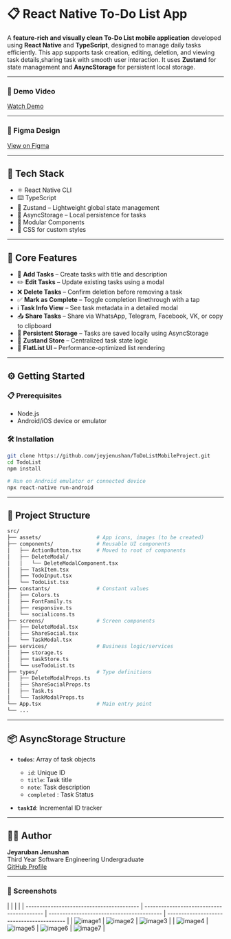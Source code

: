 # 📋 React Native To-Do List App

A **feature-rich and visually clean To-Do List mobile application** developed using **React Native** and **TypeScript**, designed to manage daily tasks efficiently. This app supports task creation, editing, deletion, and viewing task details,sharing task with smooth user interaction. It uses **Zustand** for state management and **AsyncStorage** for persistent local storage.

---

### 🎥 Demo Video

[Watch Demo](Readmefolder/assets/projectoverview.mp4)

---

### 🎨 Figma Design

[View on Figma](https://www.figma.com/design/0voUh3g2fDdGMbKNibqygj/To-Do-List--Community-?node-id=42-188)

---

## 🧰 Tech Stack

- ⚛️ React Native CLI
- ⌨️ TypeScript
- 🐻 Zustand – Lightweight global state management
- 💾 AsyncStorage – Local persistence for tasks
- 🧩 Modular Components
- 🎨 CSS for custom styles

---

## 🚀 Core Features

- 📝 **Add Tasks** – Create tasks with title and description
- ✏️ **Edit Tasks** – Update existing tasks using a modal
- ❌ **Delete Tasks** – Confirm deletion before removing a task
- ✅ **Mark as Complete** – Toggle completion linethrough with a tap
- ℹ️ **Task Info View** – See task metadata in a detailed modal
- 📤 **Share Tasks** – Share via WhatsApp, Telegram, Facebook, VK, or copy to clipboard
- 💾 **Persistent Storage** – Tasks are saved locally using AsyncStorage
- 🧠 **Zustand Store** – Centralized task state logic
- 📜 **FlatList UI** – Performance-optimized list rendering

---

## ⚙️ Getting Started

### 📋 Prerequisites

- Node.js
- Android/iOS device or emulator

### 🛠️ Installation

```bash
git clone https://github.com/jeyjenushan/ToDoListMobileProject.git
cd TodoList
npm install

# Run on Android emulator or connected device
npx react-native run-android
```

---

## 📁 Project Structure

```bash
src/
├── assets/                  # App icons, images (to be created)
├── components/              # Reusable UI components
│   ├── ActionButton.tsx     # Moved to root of components
│   ├── DeleteModal/
│   │   └── DeleteModalComponent.tsx
│   ├── TaskItem.tsx
│   ├── TodoInput.tsx
│   └── TodoList.tsx
├── constants/               # Constant values
│   ├── Colors.ts
│   ├── FontFamily.ts
│   ├── responsive.ts
│   └── socialicons.ts
├── screens/                 # Screen components
│   ├── DeleteModal.tsx
│   ├── ShareSocial.tsx
│   └── TaskModal.tsx
├── services/                # Business logic/services
│   ├── storage.ts
│   ├── taskStore.ts
│   └── useTodoList.ts
├── types/                   # Type definitions
│   ├── DeleteModalProps.ts
│   ├── ShareSocialProps.ts
│   ├── Task.ts
│   └── TaskModalProps.ts
└── App.tsx                  # Main entry point
└── ...
```

---

## 📦 AsyncStorage Structure

- **`todos`**: Array of task objects

  - `id`: Unique ID
  - `title`: Task title
  - `note`: Task description
  - `completed` : Task Status

- **`taskId`**: Incremental ID tracker

---

## 👩‍💻 Author

**Jeyaruban Jenushan**  
Third Year Software Engineering Undergraduate  
[GitHub Profile](https://github.com/jeyjenushan)

---

### 📸 Screenshots

|                                           |                                           |                                           |
| ----------------------------------------- | ----------------------------------------- | ----------------------------------------- | ----------------------------------------- |
| ![image1](Readmefolder/assets/image1.png) | ![image2](Readmefolder/assets/image2.png) | ![image3](Readmefolder/assets/image3.png) |
| ![image4](Readmefolder/assets/image4.png) | ![image5](Readmefolder/assets/image5.png) | ![image6](Readmefolder/assets/image6.png) | ![image7](Readmefolder/assets/image7.png) |
